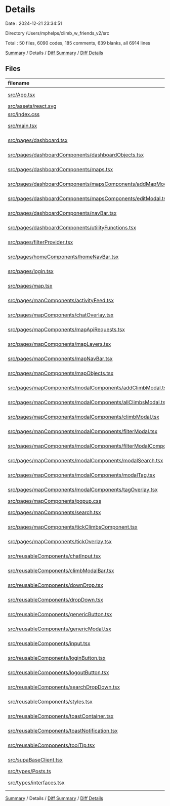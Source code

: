 # Details

Date : 2024-12-21 23:34:51

Directory /Users/mphelps/climb_w_friends_v2/src

Total : 50 files,  6090 codes, 185 comments, 639 blanks, all 6914 lines

[Summary](results.md) / Details / [Diff Summary](diff.md) / [Diff Details](diff-details.md)

## Files
| filename | language | code | comment | blank | total |
| :--- | :--- | ---: | ---: | ---: | ---: |
| [src/App.tsx](/src/App.tsx) | TypeScript JSX | 11 | 0 | 2 | 13 |
| [src/assets/react.svg](/src/assets/react.svg) | XML | 1 | 0 | 0 | 1 |
| [src/index.css](/src/index.css) | CSS | 34 | 4 | 5 | 43 |
| [src/main.tsx](/src/main.tsx) | TypeScript JSX | 29 | 2 | 3 | 34 |
| [src/pages/dashboard.tsx](/src/pages/dashboard.tsx) | TypeScript JSX | 26 | 0 | 4 | 30 |
| [src/pages/dashboardComponents/dashboardObjects.tsx](/src/pages/dashboardComponents/dashboardObjects.tsx) | TypeScript JSX | 377 | 0 | 2 | 379 |
| [src/pages/dashboardComponents/maps.tsx](/src/pages/dashboardComponents/maps.tsx) | TypeScript JSX | 230 | 9 | 25 | 264 |
| [src/pages/dashboardComponents/mapsComponents/addMapModal.tsx](/src/pages/dashboardComponents/mapsComponents/addMapModal.tsx) | TypeScript JSX | 113 | 1 | 10 | 124 |
| [src/pages/dashboardComponents/mapsComponents/editModal.tsx](/src/pages/dashboardComponents/mapsComponents/editModal.tsx) | TypeScript JSX | 286 | 0 | 20 | 306 |
| [src/pages/dashboardComponents/navBar.tsx](/src/pages/dashboardComponents/navBar.tsx) | TypeScript JSX | 57 | 0 | 6 | 63 |
| [src/pages/dashboardComponents/utilityFunctions.tsx](/src/pages/dashboardComponents/utilityFunctions.tsx) | TypeScript JSX | 166 | 14 | 22 | 202 |
| [src/pages/filterProvider.tsx](/src/pages/filterProvider.tsx) | TypeScript JSX | 28 | 0 | 7 | 35 |
| [src/pages/homeComponents/homeNavBar.tsx](/src/pages/homeComponents/homeNavBar.tsx) | TypeScript JSX | 40 | 0 | 4 | 44 |
| [src/pages/login.tsx](/src/pages/login.tsx) | TypeScript JSX | 97 | 22 | 9 | 128 |
| [src/pages/map.tsx](/src/pages/map.tsx) | TypeScript JSX | 290 | 12 | 62 | 364 |
| [src/pages/mapComponents/activityFeed.tsx](/src/pages/mapComponents/activityFeed.tsx) | TypeScript JSX | 62 | 1 | 9 | 72 |
| [src/pages/mapComponents/chatOverlay.tsx](/src/pages/mapComponents/chatOverlay.tsx) | TypeScript JSX | 89 | 1 | 9 | 99 |
| [src/pages/mapComponents/mapApiRequests.tsx](/src/pages/mapComponents/mapApiRequests.tsx) | TypeScript JSX | 285 | 10 | 51 | 346 |
| [src/pages/mapComponents/mapLayers.tsx](/src/pages/mapComponents/mapLayers.tsx) | TypeScript JSX | 338 | 64 | 55 | 457 |
| [src/pages/mapComponents/mapNavBar.tsx](/src/pages/mapComponents/mapNavBar.tsx) | TypeScript JSX | 95 | 0 | 3 | 98 |
| [src/pages/mapComponents/mapObjects.tsx](/src/pages/mapComponents/mapObjects.tsx) | TypeScript JSX | 462 | 0 | 13 | 475 |
| [src/pages/mapComponents/modalComponents/addClimbModal.tsx](/src/pages/mapComponents/modalComponents/addClimbModal.tsx) | TypeScript JSX | 309 | 6 | 46 | 361 |
| [src/pages/mapComponents/modalComponents/allClimbsModal.tsx](/src/pages/mapComponents/modalComponents/allClimbsModal.tsx) | TypeScript JSX | 31 | 0 | 4 | 35 |
| [src/pages/mapComponents/modalComponents/climbModal.tsx](/src/pages/mapComponents/modalComponents/climbModal.tsx) | TypeScript JSX | 266 | 9 | 33 | 308 |
| [src/pages/mapComponents/modalComponents/filterModal.tsx](/src/pages/mapComponents/modalComponents/filterModal.tsx) | TypeScript JSX | 283 | 4 | 25 | 312 |
| [src/pages/mapComponents/modalComponents/filterModalComponents.tsx/GradeDropDowns.tsx](/src/pages/mapComponents/modalComponents/filterModalComponents.tsx/GradeDropDowns.tsx) | TypeScript JSX | 70 | 0 | 6 | 76 |
| [src/pages/mapComponents/modalComponents/modalSearch.tsx](/src/pages/mapComponents/modalComponents/modalSearch.tsx) | TypeScript JSX | 83 | 1 | 12 | 96 |
| [src/pages/mapComponents/modalComponents/modalTag.tsx](/src/pages/mapComponents/modalComponents/modalTag.tsx) | TypeScript JSX | 152 | 4 | 15 | 171 |
| [src/pages/mapComponents/modalComponents/tagOverlay.tsx](/src/pages/mapComponents/modalComponents/tagOverlay.tsx) | TypeScript JSX | 16 | 0 | 2 | 18 |
| [src/pages/mapComponents/popup.css](/src/pages/mapComponents/popup.css) | CSS | 28 | 3 | 3 | 34 |
| [src/pages/mapComponents/search.tsx](/src/pages/mapComponents/search.tsx) | TypeScript JSX | 167 | 5 | 12 | 184 |
| [src/pages/mapComponents/tickClimbsComponent.tsx](/src/pages/mapComponents/tickClimbsComponent.tsx) | TypeScript JSX | 47 | 1 | 4 | 52 |
| [src/pages/mapComponents/tickOverlay.tsx](/src/pages/mapComponents/tickOverlay.tsx) | TypeScript JSX | 108 | 0 | 11 | 119 |
| [src/reusableComponents/chatInput.tsx](/src/reusableComponents/chatInput.tsx) | TypeScript JSX | 34 | 0 | 4 | 38 |
| [src/reusableComponents/climbModalBar.tsx](/src/reusableComponents/climbModalBar.tsx) | TypeScript JSX | 272 | 4 | 23 | 299 |
| [src/reusableComponents/downDrop.tsx](/src/reusableComponents/downDrop.tsx) | TypeScript JSX | 53 | 0 | 2 | 55 |
| [src/reusableComponents/dropDown.tsx](/src/reusableComponents/dropDown.tsx) | TypeScript JSX | 93 | 0 | 9 | 102 |
| [src/reusableComponents/genericButton.tsx](/src/reusableComponents/genericButton.tsx) | TypeScript JSX | 30 | 0 | 1 | 31 |
| [src/reusableComponents/genericModal.tsx](/src/reusableComponents/genericModal.tsx) | TypeScript JSX | 48 | 2 | 5 | 55 |
| [src/reusableComponents/input.tsx](/src/reusableComponents/input.tsx) | TypeScript JSX | 47 | 0 | 8 | 55 |
| [src/reusableComponents/loginButton.tsx](/src/reusableComponents/loginButton.tsx) | TypeScript JSX | 18 | 0 | 4 | 22 |
| [src/reusableComponents/logoutButton.tsx](/src/reusableComponents/logoutButton.tsx) | TypeScript JSX | 22 | 0 | 4 | 26 |
| [src/reusableComponents/searchDropDown.tsx](/src/reusableComponents/searchDropDown.tsx) | TypeScript JSX | 50 | 0 | 6 | 56 |
| [src/reusableComponents/styles.tsx](/src/reusableComponents/styles.tsx) | TypeScript JSX | 386 | 0 | 25 | 411 |
| [src/reusableComponents/toastContainer.tsx](/src/reusableComponents/toastContainer.tsx) | TypeScript JSX | 53 | 0 | 8 | 61 |
| [src/reusableComponents/toastNotification.tsx](/src/reusableComponents/toastNotification.tsx) | TypeScript JSX | 98 | 3 | 9 | 110 |
| [src/reusableComponents/toolTip.tsx](/src/reusableComponents/toolTip.tsx) | TypeScript JSX | 65 | 2 | 6 | 73 |
| [src/supaBaseClient.tsx](/src/supaBaseClient.tsx) | TypeScript JSX | 45 | 1 | 12 | 58 |
| [src/types/Posts.ts](/src/types/Posts.ts) | TypeScript | 5 | 0 | 1 | 6 |
| [src/types/interfaces.tsx](/src/types/interfaces.tsx) | TypeScript JSX | 95 | 0 | 18 | 113 |

[Summary](results.md) / Details / [Diff Summary](diff.md) / [Diff Details](diff-details.md)